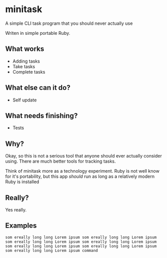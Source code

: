 # minitask
A simple CLI task program that you should never actually use

Writen in simple portable Ruby.

## What works

- Adding tasks
- Take tasks
- Complete tasks

## What else can it do?

- Self update

## What needs finishing?

- Tests

## Why?

Okay, so this is not a serious tool that anyone should ever actually consider using. There are much better tools for tracking tasks.

Think of minitask more as a technology experiment. Ruby is not well know for it's portability, but this app _should_ run as long as a relatively modern Ruby is installed

## Really?

Yes really.

## Examples

```
som ereally long long Lorem ipsum som ereally long long Lorem ipsum som ereally long long Lorem ipsum som ereally long long Lorem ipsum som ereally long long Lorem ipsum som ereally long long Lorem ipsum som ereally long long Lorem ipsum command
```
